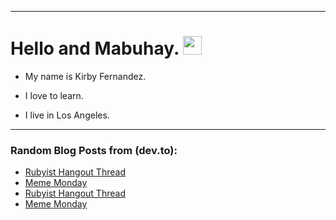 
<img src="https://komarev.com/ghpvc/?username=kirbygit&style=flat-square&color=blue" alt=""/>

---
<h1>
  Hello and Mabuhay.
  <img src="https://media.giphy.com/media/hvRJCLFzcasrR4ia7z/giphy.gif" width="30px"/>
</h1>

- My name is Kirby Fernandez.

- I love to learn.

- I live in Los Angeles.

---

### Random Blog Posts from (dev.to):
<!-- BLOG-POST-LIST:START -->
- [Rubyist Hangout Thread](https://dev.to/ben/rubyist-hangout-thread-33hc)
- [Meme Monday](https://dev.to/ben/meme-monday-1hjc)
- [Rubyist Hangout Thread](https://dev.to/ben/rubyist-hangout-thread-5gmo)
- [Meme Monday](https://dev.to/ben/meme-3opp)
<!-- BLOG-POST-LIST:END -->

